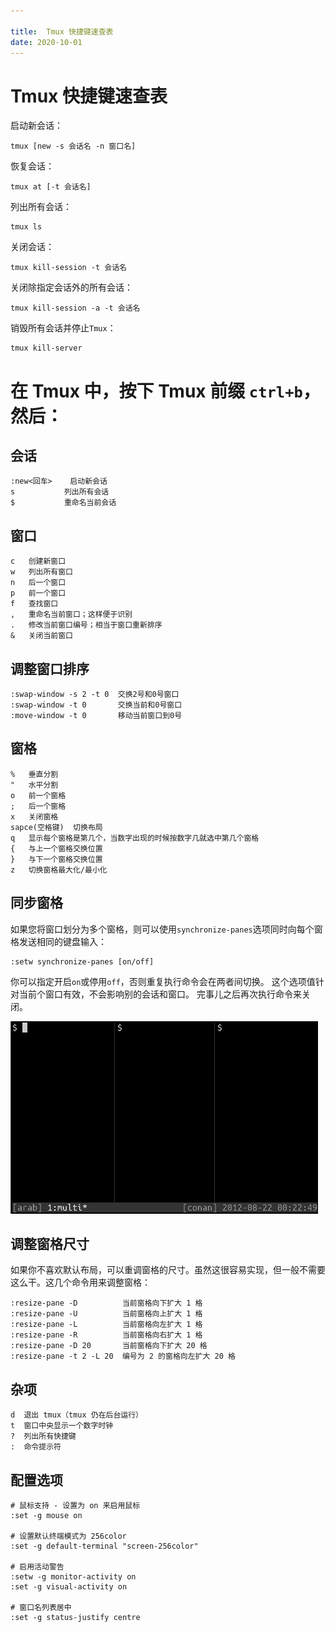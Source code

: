 ```yaml
---

title:  Tmux 快捷键速查表
date: 2020-10-01
---
```


# Tmux 快捷键速查表

启动新会话：

```
tmux [new -s 会话名 -n 窗口名]
```

恢复会话：

```
tmux at [-t 会话名]
```

列出所有会话：

```
tmux ls
```

关闭会话：

```
tmux kill-session -t 会话名
```

关闭除指定会话外的所有会话：

```
tmux kill-session -a -t 会话名
```

销毁所有会话并停止`Tmux`：

```
tmux kill-server
```

# 在 Tmux 中，按下 Tmux 前缀 `ctrl+b`，然后：

## 会话

```
:new<回车>  	启动新会话
s           列出所有会话
$           重命名当前会话
```

## 窗口

```
c	创建新窗口
w	列出所有窗口
n	后一个窗口
p	前一个窗口
f	查找窗口
,	重命名当前窗口；这样便于识别
.	修改当前窗口编号；相当于窗口重新排序
&	关闭当前窗口
```

## 调整窗口排序

```
:swap-window -s 2 -t 0	交换2号和0号窗口
:swap-window -t 0		交换当前和0号窗口
:move-window -t 0		移动当前窗口到0号
```

## 窗格

```
%	垂直分割
"	水平分割
o	前一个窗格
;	后一个窗格
x	关闭窗格
sapce(空格键)	切换布局
q	显示每个窗格是第几个，当数字出现的时候按数字几就选中第几个窗格
{	与上一个窗格交换位置
}	与下一个窗格交换位置
z	切换窗格最大化/最小化
```

## 同步窗格

如果您将窗口划分为多个窗格，则可以使用`synchronize-panes`选项同时向每个窗格发送相同的键盘输入：

```
:setw synchronize-panes [on/off]
```

你可以指定开启`on`或停用`off`，否则重复执行命令会在两者间切换。 这个选项值针对当前个窗口有效，不会影响别的会话和窗口。 完事儿之后再次执行命令来关闭。

![](https://raw.githubusercontent.com/smilelc3/blog/main/images/Tmux%20快捷键速查表/synchronize-panes.gif)

## 调整窗格尺寸

如果你不喜欢默认布局，可以重调窗格的尺寸。虽然这很容易实现，但一般不需要这么干。这几个命令用来调整窗格：

```
:resize-pane -D          当前窗格向下扩大 1 格
:resize-pane -U          当前窗格向上扩大 1 格
:resize-pane -L          当前窗格向左扩大 1 格
:resize-pane -R          当前窗格向右扩大 1 格
:resize-pane -D 20       当前窗格向下扩大 20 格
:resize-pane -t 2 -L 20  编号为 2 的窗格向左扩大 20 格
```

## 杂项

```
d  退出 tmux（tmux 仍在后台运行）
t  窗口中央显示一个数字时钟
?  列出所有快捷键
:  命令提示符
```

## 配置选项

```
# 鼠标支持 - 设置为 on 来启用鼠标
:set -g mouse on

# 设置默认终端模式为 256color
:set -g default-terminal "screen-256color"

# 启用活动警告
:setw -g monitor-activity on
:set -g visual-activity on

# 窗口名列表居中
:set -g status-justify centre
```

